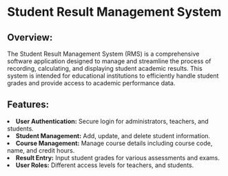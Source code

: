 <h1>Student Result Management System </h1>

<h2>Overview: </h2> 
The Student Result Management System (RMS) is a comprehensive software application designed to manage and streamline the process of recording, calculating, and displaying student academic results. This system is intended for educational institutions to efficiently handle student grades and provide access to academic performance data.

<h2> Features: </h2> 
<li><strong>User Authentication:</strong> Secure login for administrators, teachers, and students.</li>
<li><strong>Student Management:</strong> Add, update, and delete student information.</li>
<li><strong>Course Management:</strong> Manage course details including course code, name, and credit hours.</li>
<li><strong>Result Entry:</strong> Input student grades for various assessments and exams.</li>
<li><strong>User Roles:</strong> Different access levels for teachers, and students. </li>
